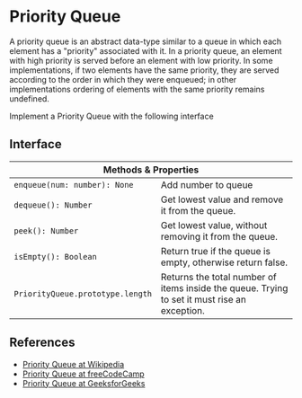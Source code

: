 <h1>Priority Queue</h1>

<p>A priority queue is an abstract data-type similar to a queue in which each element has a "priority" associated with it. In a priority queue, an element with high priority is served before an element with low priority. In some implementations, if two elements have the same priority, they are served according to the order in which they were enqueued; in other implementations ordering of elements with the same priority remains undefined.</p>

<p>Implement a Priority Queue with the following interface</p>

<h2>Interface</h2>

<table>
 <thead>
  <tr>
    <th colspan="2">Methods & Properties</th>
  </tr>
 </thead>

 <tbody>
  <tr>
    <td><code>enqueue(num: number): None</code></td>
    <td>Add number to queue</td>
  </tr>

  <tr>
    <td><code>dequeue(): Number</code></td>
    <td>Get lowest value and remove it from the queue.</td>
  </tr>

  <tr>
    <td><code>peek(): Number</code></td>
    <td>Get lowest value, without removing it from the queue.</td>
  </tr>

  <tr>
    <td><code>isEmpty(): Boolean</code></td>
    <td>Return true if the queue is empty, otherwise return false.</td>
  </tr>

  <tr>
    <td><code>PriorityQueue.prototype.length</code></td>
    <td>Returns the total number of items inside the queue. Trying to set it must rise an exception.</td>
  </tr>
 </tbody>

</table>

<h2>References</h2>

<ul>
  <li><a href="https://en.wikipedia.org/wiki/Priority_queue">Priority Queue at Wikipedia</a></li>
  <li><a href="https://www.freecodecamp.org/learn/coding-interview-prep/data-structures/create-a-priority-queue-class">Priority Queue at freeCodeCamp</a></li>
  <li><a href="https://www.geeksforgeeks.org/priority-queue-set-1-introduction/">Priority Queue at GeeksforGeeks</a></li>
</ul>

